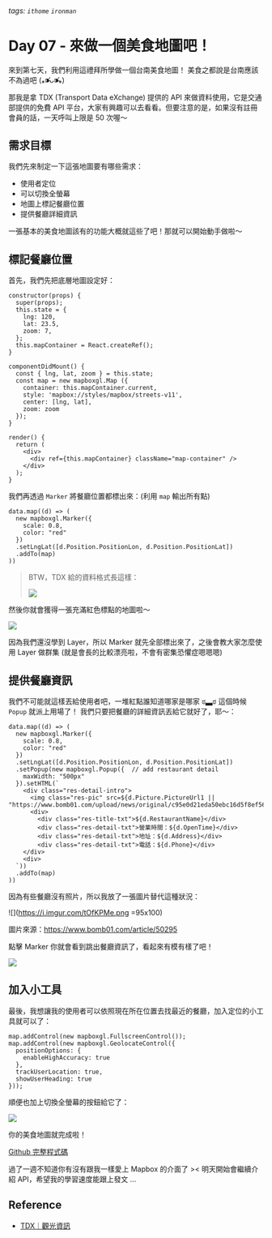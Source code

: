 ###### tags: `ithome` `ironman`
# Day 07 - 來做一個美食地圖吧！

來到第七天，我們利用這禮拜所學做一個台南美食地圖！
美食之都說是台南應該不為過吧 (⁎⁍̴̛ᴗ⁍̴̛⁎)

那我是拿 TDX (Transport Data eXchange) 提供的 API 來做資料使用，它是交通部提供的免費 API 平台，大家有興趣可以去看看。但要注意的是，如果沒有註冊會員的話，一天呼叫上限是 50 次喔～

## 需求目標
我們先來制定一下這張地圖要有哪些需求：
- 使用者定位
- 可以切換全螢幕
- 地圖上標記餐廳位置
- 提供餐廳詳細資訊

一張基本的美食地圖該有的功能大概就這些了吧！那就可以開始動手做啦～

## 標記餐廳位置
首先，我們先把底層地圖設定好：

```jsx=
constructor(props) {
  super(props);
  this.state = {
    lng: 120,
    lat: 23.5,
    zoom: 7,
  };
  this.mapContainer = React.createRef();
}

componentDidMount() {
  const { lng, lat, zoom } = this.state;
  const map = new mapboxgl.Map ({
    container: this.mapContainer.current,
    style: 'mapbox://styles/mapbox/streets-v11',
    center: [lng, lat],
    zoom: zoom
  });
}

render() {
  return (
    <div>
      <div ref={this.mapContainer} className="map-container" />
    </div>
  );
}
```

我們再透過 `Marker` 將餐廳位置都標出來：(利用 `map` 輸出所有點)
```jsx=
data.map((d) => (
  new mapboxgl.Marker({
    scale: 0.8,
    color: "red"
  })
  .setLngLat([d.Position.PositionLon, d.Position.PositionLat])
  .addTo(map)
))
```


> BTW，TDX 給的資料格式長這樣：
> 
> ![](https://i.imgur.com/jrL1MTv.png)


然後你就會獲得一張充滿紅色標點的地圖啦～

![](https://i.imgur.com/Cg34xzR.jpg)

因為我們還沒學到 Layer，所以 Marker 就先全部標出來了，之後會教大家怎麼使用 Layer 做群集 (就是會長的比較漂亮啦，不會有密集恐懼症嗯嗯嗯)


## 提供餐廳資訊
我們不可能就這樣丟給使用者吧，一堆紅點誰知道哪家是哪家 ಠ▃ಠ
這個時候 `Popup` 就派上用場了！
我們只要把餐廳的詳細資訊丟給它就好了，耶～：

```jsx=
data.map((d) => (
  new mapboxgl.Marker({
    scale: 0.8,
    color: "red"
  })
  .setLngLat([d.Position.PositionLon, d.Position.PositionLat])
  .setPopup(new mapboxgl.Popup({  // add restaurant detail
    maxWidth: "500px"
  }).setHTML(`
    <div class="res-detail-intro">
      <img class="res-pic" src=${d.Picture.PictureUrl1 || "https://www.bomb01.com/upload/news/original/c95e0d21eda50ebc16d5f8ef568f60a7.png"}
      <div>
        <div class="res-title-txt">${d.RestaurantName}</div>
        <div class="res-detail-txt">營業時間：${d.OpenTime}</div>
        <div class="res-detail-txt">地址：${d.Address}</div>
        <div class="res-detail-txt">電話：${d.Phone}</div>
    </div>
    <div>
  `)) 
  .addTo(map)
))
```

因為有些餐廳沒有照片，所以我放了一張圖片替代這種狀況：

![](https://i.imgur.com/tOfKPMe.png =95x100) 

圖片來源：https://www.bomb01.com/article/50295


點擊 Marker 你就會看到跳出餐廳資訊了，看起來有模有樣了吧！

![](https://i.imgur.com/uD1loAK.png)

## 加入小工具
最後，我想讓我的使用者可以依照現在所在位置去找最近的餐廳，加入定位的小工具就可以了：

```jsx=
map.addControl(new mapboxgl.FullscreenControl());
map.addControl(new mapboxgl.GeolocateControl({
  positionOptions: {
    enableHighAccuracy: true
  },
  trackUserLocation: true,
  showUserHeading: true
}));
```

順便也加上切換全螢幕的按鈕給它了：

![](https://i.imgur.com/D3ueHdI.jpg)

你的美食地圖就完成啦！

[Github 完整程式碼](https://github.com/no-ttt/ithome/tree/foodMap)


過了一週不知道你有沒有跟我一樣愛上 Mapbox 的介面了 ><
明天開始會繼續介紹 API，希望我的學習速度能跟上發文 ...


## Reference
- [TDX｜觀光資訊](https://tdx.transportdata.tw/api-service/swagger#/)
